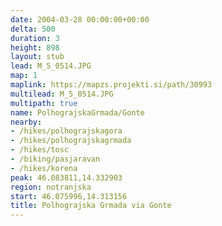 ```yaml
---
date: 2004-03-28 00:00:00+00:00
delta: 500
duration: 3
height: 898
layout: stub
lead: M_5_0514.JPG
map: 1
maplink: https://mapzs.projekti.si/path/30993
multilead: M_5_0514.JPG
multipath: true
name: PolhograjskaGrmada/Gonte
nearby:
- /hikes/polhograjskagora
- /hikes/polhograjskagrmada
- /hikes/tosc
- /biking/pasjaravan
- /hikes/korena
peak: 46.083811,14.332903
region: notranjska
start: 46.075996,14.313156
title: Polhograjska Grmada via Gonte
---
```

